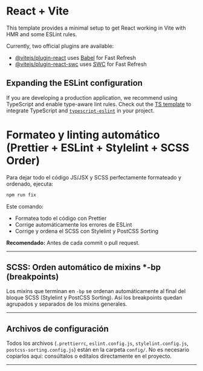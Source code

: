 # React + Vite

This template provides a minimal setup to get React working in Vite with HMR and some ESLint rules.

Currently, two official plugins are available:

- [@vitejs/plugin-react](https://github.com/vitejs/vite-plugin-react/blob/main/packages/plugin-react/README.md) uses [Babel](https://babeljs.io/) for Fast Refresh
- [@vitejs/plugin-react-swc](https://github.com/vitejs/vite-plugin-react-swc) uses [SWC](https://swc.rs/) for Fast Refresh

## Expanding the ESLint configuration

If you are developing a production application, we recommend using TypeScript and enable type-aware lint rules. Check out the [TS template](https://github.com/vitejs/vite/tree/main/packages/create-vite/template-react-ts) to integrate TypeScript and [`typescript-eslint`](https://typescript-eslint.io) in your project.

# Formateo y linting automático (Prettier + ESLint + Stylelint + SCSS Order)

Para dejar todo el código JS/JSX y SCSS perfectamente formateado y ordenado, ejecuta:

```powershell
npm run fix
```

Este comando:

- Formatea todo el código con Prettier
- Corrige automáticamente los errores de ESLint
- Corrige y ordena el SCSS con Stylelint y PostCSS Sorting

**Recomendado:** Antes de cada commit o pull request.

---

## SCSS: Orden automático de mixins \*-bp (breakpoints)

Los mixins que terminan en `-bp` se ordenan automáticamente al final del bloque SCSS (Stylelint y PostCSS Sorting). Así los breakpoints quedan agrupados y separados de los mixins generales.

---

## Archivos de configuración

Todos los archivos (`.prettierrc`, `eslint.config.js`, `stylelint.config.js`, `postcss-sorting.config.js`) están en la carpeta `config/`. No es necesario copiarlos aquí: consúltalos o edítalos directamente en el proyecto.

---

